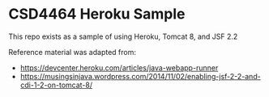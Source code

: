 # CSD4464 Heroku Sample

This repo exists as a sample of using Heroku, Tomcat 8, and JSF 2.2

Reference material was adapted from:

* https://devcenter.heroku.com/articles/java-webapp-runner
* https://musingsinjava.wordpress.com/2014/11/02/enabling-jsf-2-2-and-cdi-1-2-on-tomcat-8/

